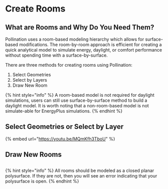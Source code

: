 # Create Rooms

## What are Rooms and Why Do You Need Them?

Pollination uses a room-based modeling hierarchy which allows for surface-based modifications. The room-by-room approach is efficient for creating a quick analytical model to simulate energy, daylight, or comfort performance without spending time with a surface-by-surface.

There are three methods for creating rooms using Pollination:&#x20;

1. Select Geometries
2. Select by Layers
3. Draw New Room

{% hint style="info" %}
A room-based model is not required for daylight simulations, users can still use surface-by-surface method to build a daylight model. It is worth noting that a non-room-based model is not simulate-able for EnergyPlus simulations.
{% endhint %}

## Select Geometries or Select by Layer

{% embed url="https://youtu.be/MQmKfh3TboU" %}

## Draw New Rooms



##

{% hint style="info" %}
All rooms should be modeled as a closed planar polysurface. If they are not, then you will see an error indicating that your polysurface is open.
{% endhint %}


